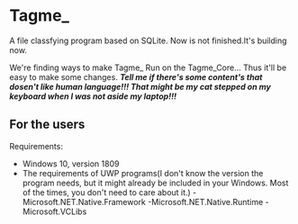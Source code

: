 # Tagme_
A file classfying program based on SQLite.
Now is not finished.It's building now.

We're finding ways to make Tagme_ Run on the Tagme_Core... Thus it'll be easy to make some changes.
***Tell me if there's some content's that dosen't like human language!!! That might be my cat stepped on my keyboard when I was not aside my laptop!!!***

## For the users
Requirements:
- Windows 10, version 1809
- The requirements of UWP programs(I don't know the version the program needs, but it might already be included in your Windows. Most of the times, you don't need to care about it.)
  -Microsoft.NET.Native.Framework
  -Microsoft.NET.Native.Runtime
  -Microsoft.VCLibs
